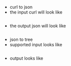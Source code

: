 * curl to json
 * the input curl will look like 
```

```
 * the output json will look like
```
```
* json to tree
 * supported input looks like
```
```
 * output looks like
```
```
